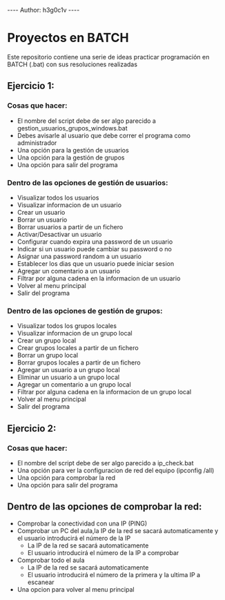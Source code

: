 ---- Author: h3g0c1v ----
# Proyectos en BATCH
Este repositorio contiene una serie de ideas practicar programación en BATCH (.bat) con sus resoluciones realizadas

## Ejercicio 1:

### Cosas que hacer: 
- El nombre del script debe de ser algo parecido a gestion_usuarios_grupos_windows.bat
- Debes avisarle al usuario que debe correr el programa como administrador
- Una opción para la gestión de usuarios
- Una opción para la gestión de grupos
- Una opción para salir del programa

### Dentro de las opciones de gestión de usuarios:
- Visualizar todos los usuarios
- Visualizar informacion de un usuario
- Crear un usuario
- Borrar un usuario
- Borrar usuarios a partir de un fichero
- Activar/Desactivar un usuario
- Configurar cuando expira una password de un usuario
- Indicar si un usuario puede cambiar su password o no
- Asignar una password random a un usuario
- Establecer los dias que un usuario puede iniciar sesion
- Agregar un comentario a un usuario
- Filtrar por alguna cadena en la informacion de un usuario
- Volver al menu principal
- Salir del programa

### Dentro de las opciones de gestión de grupos:
- Visualizar todos los grupos locales
- Visualizar informacion de un grupo local
- Crear un grupo local
- Crear grupos locales a partir de un fichero
- Borrar un grupo local
- Borrar grupos locales a partir de un fichero
- Agregar un usuario a un grupo local
- Eliminar un usuario a un grupo local
- Agregar un comentario a un grupo local
- Filtrar por alguna cadena en la informacion de un grupo local
- Volver al menu principal
- Salir del programa

## Ejercicio 2:

### Cosas que hacer: 
- El nombre del script debe de ser algo parecido a ip_check.bat
- Una opción para ver la configuracion de red del equipo (ipconfig /all)
- Una opción para comprobar la red
- Una opción para salir del programa

## Dentro de las opciones de comprobar la red:
- Comprobar la conectividad con una IP (PING)
- Comprobar un PC del aula,la IP de la red se sacará automaticamente y el usuario introducirá el número de la IP
  - La IP de la red se sacará automaticamente
  - El usuario introducirá el número de la IP a comprobar
- Comprobar todo el aula
  - La IP de la red se sacará automaticamente
  - El usuario introducirá el número de la primera y la ultima IP a escanear
- Una opcion para volver al menu principal
